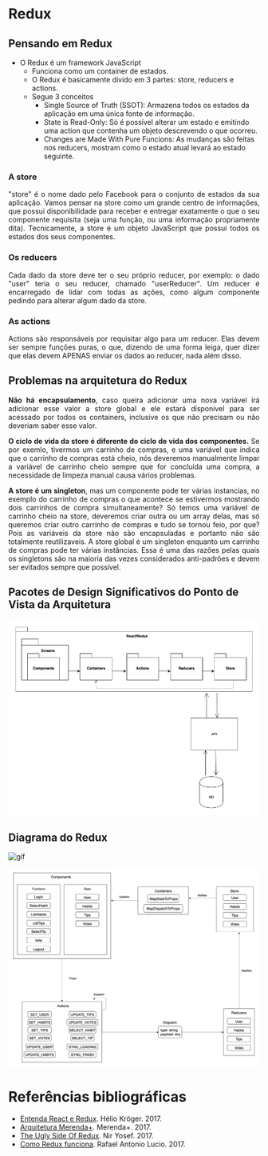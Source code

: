 # Redux

## Pensando em Redux

* O Redux é um framework JavaScript
  * Funciona como um container de estados.
  * O Redux é basicamente divido em 3 partes: store, reducers e actions.
  * Segue 3 conceitos
    * Single Source of Truth (SSOT): Armazena todos os estados da aplicação em uma única fonte de informação.
    * State is Read-Only: Só é possível alterar um estado e emitindo uma action que contenha um objeto descrevendo o que ocorreu.
    * Changes are Made With Pure Funcions: As mudanças são feitas nos reducers, mostram como o estado atual levará ao estado seguinte.

### A store
<p align="justify">"store" é o nome dado pelo Facebook para o conjunto de estados da sua aplicação. Vamos pensar na store como um grande centro de informações, que possui disponibilidade para receber e entregar exatamente o que o seu componente requisita (seja uma função, ou uma informação propriamente dita). Tecnicamente, a store é um objeto JavaScript que possui todos os estados dos seus componentes.</p>

### Os reducers
<p align="justify">Cada dado da store deve ter o seu próprio reducer, por exemplo: o dado "user" teria o seu reducer, chamado "userReducer". Um reducer é encarregado de lidar com todas as ações, como algum componente pedindo para alterar algum dado da store.</p>

### As actions
<p align="justify">Actions são responsáveis por requisitar algo para um reducer. Elas devem ser sempre funções puras, o que, dizendo de uma forma leiga, quer dizer que elas devem APENAS enviar os dados ao reducer, nada além disso.</p>

## Problemas na arquitetura do Redux
<p align="justify"><b>Não há encapsulamento</b>, caso queira adicionar uma nova variável irá adicionar esse valor a store global e ele estará disponível para ser acessado por todos os containers, inclusive os que não precisam ou não deveriam saber esse valor.</p>
<p align="justify"><b>O ciclo de vida da store é diferente do ciclo de vida dos componentes.</b> Se por exemlo, tivermos um carrinho de compras, e uma variável que indica que o carrinho de compras está cheio, nós deveremos manualmente limpar a variável de carrinho cheio sempre que for concluída uma compra, a necessidade de limpeza manual causa vários problemas.</p>
<p align="justify"><b>A store é um singleton</b>, mas um componente pode ter várias instancias, no exemplo do carrinho de compras o que acontece se estivermos mostrando dois carrinhos de compra simultaneamente? Só temos uma variável de carrinho cheio na store, deveremos criar outra ou um array delas, mas só queremos criar outro carrinho de compras e tudo se tornou feio, por que? Pois as variáveis da store não são encapsuladas e portanto não são totalmente reutilizaveis. A store global é um singleton enquanto um carrinho de compras pode ter várias instâncias. Essa é uma das razões pelas quais os singletons são na maioria das vezes considerados anti-padrões e devem ser evitados sempre que possível.</p>

## Pacotes de Design Significativos do Ponto de Vista da Arquitetura

![Diagrama de pacotes](../assets/img/arq/Diagrama-pacotes.png)

## Diagrama do Redux

![gif](https://blog.gisspan.com/img/redux.gif)

![Diagrama do redux](../assets/img/arq/Diagrama-pacotes-redux.png)

# Referências bibliográficas

* [Entenda React e Redux](https://medium.com/@hliojnior_34681/entenda-react-e-redux-de-uma-vez-por-todas-c761bc3194ca). Hélio Kröger. 2017.
* [Arquitetura Merenda+](https://github.com/fga-eps-mds/2017.2-MerendaMais/wiki/Documento-de-Arquitetura). Merenda+. 2017.
* [The Ugly Side Of Redux](https://codeburst.io/the-ugly-side-of-redux-6591fde68200). Nir Yosef. 2017.
* [Como Redux funciona](https://medium.com/rafaelantoniolucio/como-redux-funciona-251f9c9e2d22). Rafael Antonio Lucio. 2017.
